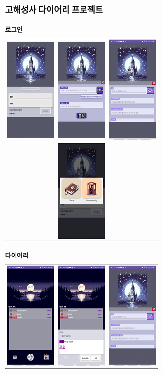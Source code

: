 # 고해성사 다이어리 프로젝트

## 로그인
<table>
  <tr>
    <td><img src="./myimages/로그인.png" alt="로그인 메인" width="200"></td>
    <td><img src="./myimages/아이디찾기.png" alt="아이디 찾기" width="200"></td>
    <td><img src="./myimages/회원가입.png" alt="회원가입" width="200"></td>
  </tr>
  <tr>
    <td></td> <!-- 빈 셀 -->
    <td><img src="./myimages/선택.png" alt="선택" width="200"></td> <!-- 중간에 배치 -->
    <td></td> <!-- 빈 셀 -->
  </tr>
</table>


## 다이어리
<table>
  <tr>
    <td><img src="./myimages/다이어리메인.png" alt="다이어리 메인" width="200"></td>
    <td><img src="./myimages/퀘스트확인.png" alt="퀘스트 확인" width="200"></td>
    <td><img src="./myimages/회원가입.png" alt="회원가입" width="200"></td>
  </tr>
</table>
